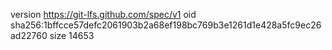 version https://git-lfs.github.com/spec/v1
oid sha256:1bffcce57defc2061903b2a68ef198bc769b3e1261d1e428a5fc9ec26ad22760
size 14653

